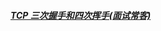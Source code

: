 ##### [TCP 三次握手和四次挥手(面试常客)](https://snailclimb.gitee.io/javaguide/#/docs/network/计算机网络?id=二-tcp-三次握手和四次挥手面试常客)

